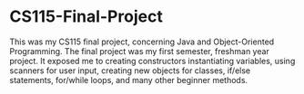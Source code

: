 # CS115-Final-Project
This was my CS115 final project, concerning Java and Object-Oriented Programming.
The final project was my first semester, freshman year project. It exposed me to creating constructors instantiating variables, 
using scanners for user input, creating new objects for classes, if/else statements, for/while loops, and many other beginner methods.
